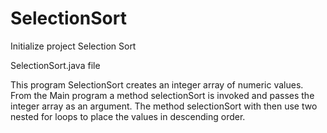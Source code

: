# SelectionSort
Initialize project Selection Sort

SelectionSort.java file

This program SelectionSort creates an integer array of numeric
values. From the Main program a method selectionSort is invoked and passes the
integer array as an argument. The method selectionSort with then
use two nested for loops to place the values in descending order.
